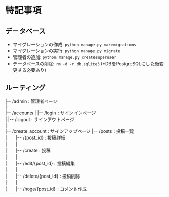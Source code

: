 # 特記事項

## データベース
- マイグレーションの作成: `python manage.py makemigrations`
- マイグレーションの実行: `python manage.py migrate`
- 管理者の追加: `python manage.py createsuperuser`
- データベースの削除: `rm -d -r db.sqlite3` (*DBをPostgreSQLにした後変更する必要あり)

## ルーティング
|-- /admin : 管理者ページ \
| \
|-- /accounts
|    |-- /login : サインインページ  
|    |-- /logout : サインアウトページ  
|  
|-- /create_account : サインアップページ
|-- /posts : 投稿一覧 \
|　　|-- /{post_id} : 投稿詳細 \
|　　| \
|　　|-- /create : 投稿 \
|　　| \
|　　|-- /edit/{post_id} : 投稿編集 \
|　　| \
|　　|-- /delete/{post_id} : 投稿削除 \
|　　| \
|　　|-- /hoge/{post_id} : コメント作成
